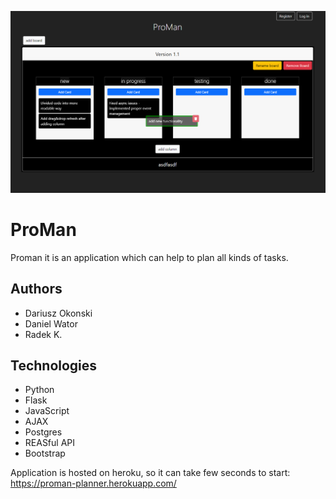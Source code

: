![image](img/main.png)
# ProMan
Proman it is an application which can help to plan all kinds of tasks.

## Authors
- Dariusz Okonski
- Daniel Wator
- Radek K.

## Technologies
- Python
- Flask
- JavaScript
- AJAX
- Postgres
- REASful API
- Bootstrap

Application is hosted on heroku, so it can take few seconds to start: https://proman-planner.herokuapp.com/
